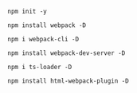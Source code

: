 `npm init -y`

`npm install webpack -D`

`npm i webpack-cli -D`

`npm install webpack-dev-server -D`

`npm i ts-loader -D`

`npm install html-webpack-plugin -D`
